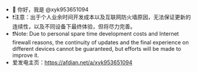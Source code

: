 - 👋 你好，我是 @xyk953651094
- ❗️注意：出于个人业余时间开发成本以及互联网防火墙原因，无法保证更新的连续性，以及不同设备下最终体验，但将尽力完善。
- ❗️Note: Due to personal spare time development costs and Internet firewall reasons, the continuity of updates and the final experience on different devices cannot be guaranteed, but efforts will be made to improve it.
- 爱发电主页：https://afdian.net/a/xyk953651094

<!---
XYK953651094/XYK953651094 is a ✨ special ✨ repository because its `README.md` (this file) appears on your GitHub profile.
You can click the Preview link to take a look at your changes.
--->
